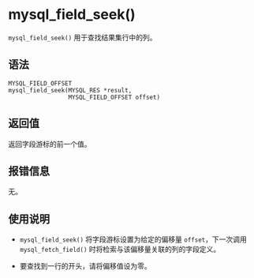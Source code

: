 mysql_field_seek() 
=======================================

`mysql_field_seek()` 用于查找结果集行中的列。

语法 
-----------------------

```unknow
MYSQL_FIELD_OFFSET
mysql_field_seek(MYSQL_RES *result,
                 MYSQL_FIELD_OFFSET offset)
```



返回值 
------------------------

返回字段游标的前一个值。

报错信息 
-------------------------

无。

使用说明 
-------------------------

* `mysql_field_seek()` 将字段游标设置为给定的偏移量 `offset`，下一次调用 `mysql_fetch_field()` 时将检索与该偏移量关联的列的字段定义。

  

* 要查找到一行的开头，请将偏移值设为零。

  



